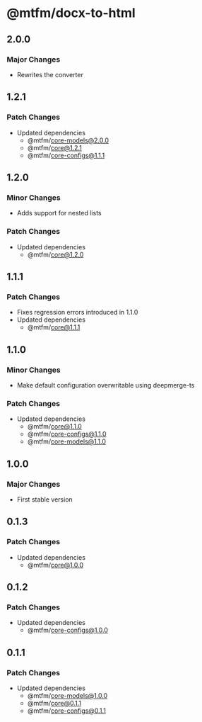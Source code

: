 # @mtfm/docx-to-html

## 2.0.0

### Major Changes

- Rewrites the converter

## 1.2.1

### Patch Changes

- Updated dependencies
  - @mtfm/core-models@2.0.0
  - @mtfm/core@1.2.1
  - @mtfm/core-configs@1.1.1

## 1.2.0

### Minor Changes

- Adds support for nested lists

### Patch Changes

- Updated dependencies
  - @mtfm/core@1.2.0

## 1.1.1

### Patch Changes

- Fixes regression errors introduced in 1.1.0
- Updated dependencies
  - @mtfm/core@1.1.1

## 1.1.0

### Minor Changes

- Make default configuration overwritable using deepmerge-ts

### Patch Changes

- Updated dependencies
  - @mtfm/core@1.1.0
  - @mtfm/core-configs@1.1.0
  - @mtfm/core-models@1.1.0

## 1.0.0

### Major Changes

- First stable version

## 0.1.3

### Patch Changes

- Updated dependencies
  - @mtfm/core@1.0.0

## 0.1.2

### Patch Changes

- Updated dependencies
  - @mtfm/core-configs@1.0.0

## 0.1.1

### Patch Changes

- Updated dependencies
  - @mtfm/core-models@1.0.0
  - @mtfm/core@0.1.1
  - @mtfm/core-configs@0.1.1
